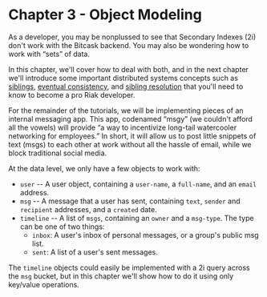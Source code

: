 # Chapter 3 - Object Modeling

As a developer, you may be nonplussed to see that Secondary Indexes (2i) don't work with the Bitcask backend. You may also be wondering how to work with “sets” of data.

In this chapter, we'll cover how to deal with both, and in the next chapter we'll introduce some important distributed systems concepts such as
[siblings](http://docs.basho.com/riak/latest/theory/concepts/Vector-Clocks/#Siblings),
[eventual consistency](http://docs.basho.com/riak/latest/theory/concepts/Eventual-Consistency/), and
[sibling resolution](http://docs.basho.com/riak/latest/theory/concepts/Vector-Clocks/#Siblings)
that you'll need to know to become a pro Riak developer.

For the remainder of the tutorials, we will be implementing pieces of an internal messaging app. This app, codenamed “msgy” (we couldn't afford all the vowels) will provide “a way to incentivize long-tail watercooler networking for employees.” In short, it will allow us to post little snippets of text (msgs) to each other at work without all the hassle of email, while we block traditional social media.

At the data level, we only have a few objects to work with:

* ``user`` -- A user object, containing a ``user-name``, a ``full-name``, and an ``email`` address.
* ``msg`` -- A message that a user has sent, containing ``text``, ``sender`` and ``recipient`` addresses, and a ``created`` date.
* ``timeline`` -- A list of ``msgs``, containing an ``owner`` and a ``msg-type``. The type can be one of two things:
  * ``inbox``: A user's inbox of personal messages, or a group's public msg list.
  * ``sent``: A list of a user's sent messages.

The ``timeline`` objects could easily be implemented with a 2i query across the ``msg`` bucket, but in this chapter we'll show how to do it using only key/value operations.

